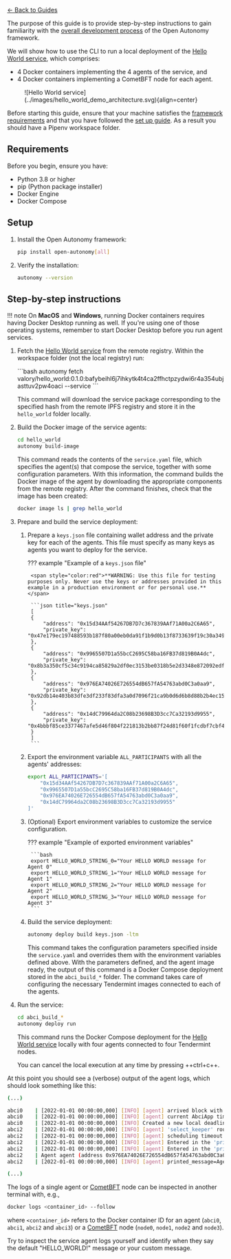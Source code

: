 [← Back to Guides](./index.md)

The purpose of this guide is to provide step-by-step instructions to gain familiarity with the [overall development process](./overview_of_the_development_process.md) of the Open Autonomy framework.

We will show how to use the CLI to run a local deployment of the [Hello World service](https://docs.autonolas.network/demos/hello-world/), which comprises:

- 4 Docker containers implementing the 4 agents of the service, and
- 4 Docker containers implementing a CometBFT node for each agent.

<figure markdown>
  ![Hello World service](../images/hello_world_demo_architecture.svg){align=center}
</figure>

Before starting this guide, ensure that your machine satisfies the [framework requirements](#requirements) and that you have followed the [set up guide](./set_up.md). As a result you should have a Pipenv workspace folder.

## Requirements

Before you begin, ensure you have:
- Python 3.8 or higher
- pip (Python package installer)
- Docker Engine
- Docker Compose

## Setup

1. Install the Open Autonomy framework:
   ```bash
   pip install open-autonomy[all]
   ```

2. Verify the installation:
   ```bash
   autonomy --version
   ```

## Step-by-step instructions

!!! note
    On **MacOS** and **Windows**, running Docker containers requires having Docker Desktop running as well. If you're using one of those operating systems, remember to start Docker Desktop
    before you run agent services.

1. Fetch the [Hello World service](https://docs.autonolas.network/demos/hello-world/) from the remote registry. Within the workspace folder (not the local registry) run:

    <div class="dynamic-hash" packages-json-url="https://raw.githubusercontent.com/valory-xyz/hello-world/main/packages/packages.json" key="service/valory/hello_world/0.1.0">
    ```bash
    autonomy fetch valory/hello_world:0.1.0:bafybeihl6j7ihkytk4t4ca2ffhctpzydwi6r4a354ubjasttuv2pw4oaci --service
    ```
    </div>

    This command will download the service package corresponding to the specified hash from the remote IPFS registry and store it in the `hello_world` folder locally.

2. Build the Docker image of the service agents:

    ```bash
    cd hello_world
    autonomy build-image
    ```

    This command reads the contents of the `service.yaml` file, which specifies the agent(s) that compose the service, together with some configuration parameters. With this information, the command builds the Docker image of the agent by downloading the appropriate components from the remote registry.
    After the command finishes, check that the image has been created:

    ```bash
    docker image ls | grep hello_world
    ```

3. Prepare and build the service deployment:

    1. Prepare a `keys.json` file containing wallet address and the private key for each of the agents. This file must specify as many keys as agents you want to deploy for the service.

        ??? example "Example of a `keys.json` file"

            <span style="color:red">**WARNING: Use this file for testing purposes only. Never use the keys or addresses provided in this example in a production environment or for personal use.**</span>

            ```json title="keys.json"
            [
            {
                "address": "0x15d34AAf54267DB7D7c367839AAf71A00a2C6A65",
                "private_key": "0x47e179ec197488593b187f80a00eb0da91f1b9d0b13f8733639f19c30a34926a"
            },
            {
                "address": "0x9965507D1a55bcC2695C58ba16FB37d819B0A4dc",
                "private_key": "0x8b3a350cf5c34c9194ca85829a2df0ec3153be0318b5e2d3348e872092edffba"
            },
            {
                "address": "0x976EA74026E726554dB657fA54763abd0C3a0aa9",
                "private_key": "0x92db14e403b83dfe3df233f83dfa3a0d7096f21ca9b0d6d6b8d88b2b4ec1564e"
            },
            {
                "address": "0x14dC79964da2C08b23698B3D3cc7Ca32193d9955",
                "private_key": "0x4bbbf85ce3377467afe5d46f804f221813b2bb87f24d81f60f1fcdbf7cbf4356"
            }
            ]
            ```

    2. Export the environment variable `ALL_PARTICIPANTS` with all the agents' addresses:
        ```bash
        export ALL_PARTICIPANTS='[
            "0x15d34AAf54267DB7D7c367839AAf71A00a2C6A65",
            "0x9965507D1a55bcC2695C58ba16FB37d819B0A4dc",
            "0x976EA74026E726554dB657fA54763abd0C3a0aa9",
            "0x14dC79964da2C08b23698B3D3cc7Ca32193d9955"
        ]'
        ```

    3. (Optional) Export environment variables to customize the service configuration.

        ??? example "Example of exported environment variables"

            ```bash
            export HELLO_WORLD_STRING_0="Your HELLO WORLD message for Agent 0"
            export HELLO_WORLD_STRING_1="Your HELLO WORLD message for Agent 1"
            export HELLO_WORLD_STRING_2="Your HELLO WORLD message for Agent 2"
            export HELLO_WORLD_STRING_3="Your HELLO WORLD message for Agent 3"
            ```

    4. Build the service deployment:

        ```bash
        autonomy deploy build keys.json -ltm
        ```

        This command takes the configuration parameters specified inside the `service.yaml` and overrides them with the environment variables defined above. With the parameters defined, and the agent image ready, the output of this command is a Docker Compose deployment stored in the `abci_build_*` folder. The command takes care of configuring the necessary Tendermint images connected to each of the agents.

4. Run the service:

    ```bash
    cd abci_build_*
    autonomy deploy run
    ```

    This command runs the Docker Compose deployment for the [Hello World service](https://docs.autonolas.network/demos/hello-world/) locally with four agents connected to four Tendermint nodes.

    You can cancel the local execution at any time by pressing ++ctrl+c++.

At this point you should see a (verbose) output of the agent logs, which should look something like this:

```bash
(...)

abci0    | [2022-01-01 00:00:00,000] [INFO] [agent] arrived block with timestamp: 2022-00-00 00:00:00.000000
abci0    | [2022-01-01 00:00:00,000] [INFO] [agent] current AbciApp time: 2022-00-00 00:00:00.000000
abci0    | [2022-01-01 00:00:00,000] [INFO] Created a new local deadline for the next `begin_block` request from the Tendermint node: 2022-00-00 00:00:00.000000
abci2    | [2022-01-01 00:00:00,000] [INFO] [agent] 'select_keeper' round is done with event: Event.DONE
abci2    | [2022-01-01 00:00:00,000] [INFO] [agent] scheduling timeout of 30.0 seconds for event Event.ROUND_TIMEOUT with deadline 2022-00-00 00:00:00.000000
abci2    | [2022-01-01 00:00:00,000] [INFO] [agent] Entered in the 'print_message' round for period 2
abci2    | [2022-01-01 00:00:00,000] [INFO] [agent] Entered in the 'print_message' behaviour
abci2    | Agent agent (address 0x976EA74026E726554dB657fA54763abd0C3a0aa9) in period 2 says: HELLO_WORLD!
abci2    | [2022-01-01 00:00:00,000] [INFO] [agent] printed_message=Agent agent (address 0x976EA74026E726554dB657fA54763abd0C3a0aa9) in period 2 says: HELLO_WORLD!

(...)
```

The logs of a single agent or [CometBFT](https://cometbft.com/) node can be inspected in another terminal with, e.g.,

```bash
docker logs <container_id> --follow
```

where `<container_id>` refers to the Docker container ID for an agent
(`abci0`, `abci1`, `abci2` and `abci3`) or a [CometBFT](https://cometbft.com/) node (`node0`, `node1`, `node2` and `node3`).

Try to inspect the service agent logs yourself and identify when they say the default "HELLO_WORLD!" message or your custom message.
